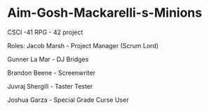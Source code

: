 # Aim-Gosh-Mackarelli-s-Minions
CSCI -41 RPG - 42 project

Roles:
Jacob Marsh - Project Manager (Scrum Lord)



Gunner La Mar - DJ Bridges



Brandon Beene - Screenwriter



Juvraj Shergill - Taster Tester 



Joshua Garza - Special Grade Curse User
